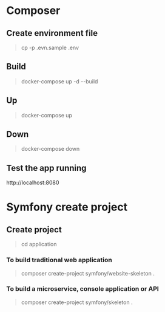 # Composer

## Create environment file
> cp -p .evn.sample .env

## Build
> docker-compose up -d --build

## Up
> docker-compose up

## Down
> docker-compose down

## Test the app running
http://localhost:8080

# Symfony create project

## Create project
> cd application

### To build traditional web application
> composer create-project symfony/website-skeleton .

### To build a microservice, console application or API
> composer create-project symfony/skeleton .
